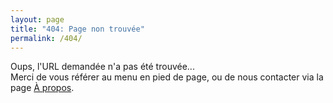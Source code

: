 ```yaml
---
layout: page
title: "404: Page non trouvée"
permalink: /404/
---
```

Oups, l'URL demandée n'a pas été trouvée...  
Merci de vous référer au menu en pied de page, ou de nous contacter via la page [À propos](/a-propos/).